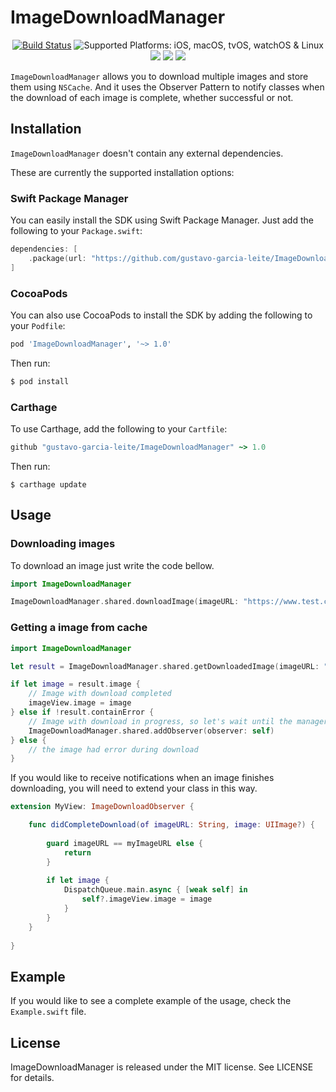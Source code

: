# ImageDownloadManager

<p align="center">
<a href="https://actions-badge.atrox.dev/gustavo-garcia-leite/ImageDownloadManager/goto" target="_blank"><img src="https://github.com/gustavo-garcia-leite/ImageDownloadManager/workflows/ImageDownloadManager/badge.svg?branch=main" alt="Build Status" /></a>
<img src="https://img.shields.io/badge/platforms-iOS%20%7C%20macOS%20%7C%20tvOS%20%7C%20watchOS%20%7C%20Linux-333333.svg" alt="Supported Platforms: iOS, macOS, tvOS, watchOS & Linux" />
<br />
<a href="https://cocoapods.org/pods/ImageDownloadManager" alt="ImageDownloadManager on CocoaPods" title="ImageDownloadManager on CocoaPods"`><img src="https://img.shields.io/cocoapods/v/ImageDownloadManager.svg" /></a>
<a href="https://github.com/Carthage/Carthage" alt="ImageDownloadManager on Carthage" title="ImageDownloadManager on Carthage"><img src="https://img.shields.io/badge/Carthage-compatible-4BC51D.svg?style=flat" /></a>
<a href="https://github.com/apple/swift-package-manager" alt="ImageDownloadManager on Swift Package Manager" title="ImageDownloadManager on Swift Package Manager"><img src="https://img.shields.io/badge/Swift%20Package%20Manager-compatible-brightgreen.svg" /></a>
</p>

`ImageDownloadManager` allows you to download multiple images and store them using `NSCache`. And it uses the Observer Pattern to notify classes when the download of each image is complete, whether successful or not.

## Installation

`ImageDownloadManager` doesn't contain any external dependencies.

These are currently the supported installation options:

### Swift Package Manager

You can easily install the SDK using Swift Package Manager. Just add the following to your `Package.swift`:

```swift
dependencies: [
    .package(url: "https://github.com/gustavo-garcia-leite/ImageDownloadManager.git", from: "1.0")
]
```

### CocoaPods

You can also use CocoaPods to install the SDK by adding the following to your `Podfile`:

```ruby
pod 'ImageDownloadManager', '~> 1.0'
```

Then run:
```ruby
$ pod install
```
### Carthage

To use Carthage, add the following to your `Cartfile`:

```ruby
github "gustavo-garcia-leite/ImageDownloadManager" ~> 1.0
```
Then run:
```
$ carthage update
```

## Usage

### Downloading images

To download an image just write the code bellow.

```swift
import ImageDownloadManager

ImageDownloadManager.shared.downloadImage(imageURL: "https://www.test.com.br/images/image.png")
```
### Getting a image from cache

```swift
import ImageDownloadManager

let result = ImageDownloadManager.shared.getDownloadedImage(imageURL: "https://www.test.com.br/images/image.png")

if let image = result.image {
    // Image with download completed
    imageView.image = image
} else if !result.containError {
    // Image with download in progress, so let's wait until the manager returns a response.
    ImageDownloadManager.shared.addObserver(observer: self)
} else {
    // the image had error during download
}
```

If you would like to receive notifications when an image finishes downloading, you will need to extend your class in this way. 
```swift
extension MyView: ImageDownloadObserver {

    func didCompleteDownload(of imageURL: String, image: UIImage?) {
        
        guard imageURL == myImageURL else {
            return
        }
        
        if let image {
            DispatchQueue.main.async { [weak self] in
                self?.imageView.image = image
            }
        }
    }
    
}
```

## Example
If you would like to see a complete example of the usage, check the `Example.swift` file.

## License
ImageDownloadManager is released under the MIT license. See LICENSE for details.
